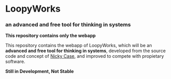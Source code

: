 # LoopyWorks
### an advanced and free tool for thinking in systems

**This repository contains only the webapp**

This repository contains the webapp of LoopyWorks, which will be an **advanced and free tool for thinking in systems**, developed from the source code and concept of [Nicky Case](http://ncase.me), and improved to compete with propietary software.

**Still in Development, Not Stable**